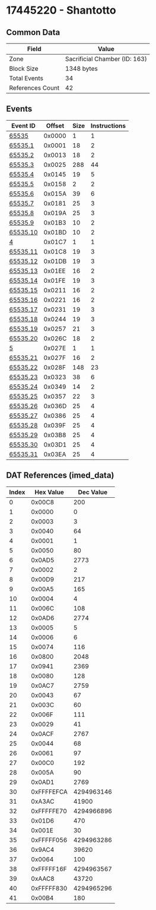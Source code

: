 # 17445220 - Shantotto

## Common Data

| Field            | Value                         |
|------------------|-------------------------------|
| Zone             | Sacrificial Chamber (ID: 163) |
| Block Size       | 1348 bytes                    |
| Total Events     | 34                            |
| References Count | 42                            |

## Events

| Event ID                  | Offset   |   Size |   Instructions |
|---------------------------|----------|--------|----------------|
| [65535](./65535.md)       | 0x0000   |      1 |              1 |
| [65535.1](./65535.1.md)   | 0x0001   |     18 |              2 |
| [65535.2](./65535.2.md)   | 0x0013   |     18 |              2 |
| [65535.3](./65535.3.md)   | 0x0025   |    288 |             44 |
| [65535.4](./65535.4.md)   | 0x0145   |     19 |              5 |
| [65535.5](./65535.5.md)   | 0x0158   |      2 |              2 |
| [65535.6](./65535.6.md)   | 0x015A   |     39 |              6 |
| [65535.7](./65535.7.md)   | 0x0181   |     25 |              3 |
| [65535.8](./65535.8.md)   | 0x019A   |     25 |              3 |
| [65535.9](./65535.9.md)   | 0x01B3   |     10 |              2 |
| [65535.10](./65535.10.md) | 0x01BD   |     10 |              2 |
| [4](./4.md)               | 0x01C7   |      1 |              1 |
| [65535.11](./65535.11.md) | 0x01C8   |     19 |              3 |
| [65535.12](./65535.12.md) | 0x01DB   |     19 |              3 |
| [65535.13](./65535.13.md) | 0x01EE   |     16 |              2 |
| [65535.14](./65535.14.md) | 0x01FE   |     19 |              3 |
| [65535.15](./65535.15.md) | 0x0211   |     16 |              2 |
| [65535.16](./65535.16.md) | 0x0221   |     16 |              2 |
| [65535.17](./65535.17.md) | 0x0231   |     19 |              3 |
| [65535.18](./65535.18.md) | 0x0244   |     19 |              3 |
| [65535.19](./65535.19.md) | 0x0257   |     21 |              3 |
| [65535.20](./65535.20.md) | 0x026C   |     18 |              2 |
| [5](./5.md)               | 0x027E   |      1 |              1 |
| [65535.21](./65535.21.md) | 0x027F   |     16 |              2 |
| [65535.22](./65535.22.md) | 0x028F   |    148 |             23 |
| [65535.23](./65535.23.md) | 0x0323   |     38 |              6 |
| [65535.24](./65535.24.md) | 0x0349   |     14 |              2 |
| [65535.25](./65535.25.md) | 0x0357   |     22 |              3 |
| [65535.26](./65535.26.md) | 0x036D   |     25 |              4 |
| [65535.27](./65535.27.md) | 0x0386   |     25 |              4 |
| [65535.28](./65535.28.md) | 0x039F   |     25 |              4 |
| [65535.29](./65535.29.md) | 0x03B8   |     25 |              4 |
| [65535.30](./65535.30.md) | 0x03D1   |     25 |              4 |
| [65535.31](./65535.31.md) | 0x03EA   |     25 |              4 |

## DAT References (imed_data)

|   Index | Hex Value   |   Dec Value |
|---------|-------------|-------------|
|       0 | 0x00C8      |         200 |
|       1 | 0x0000      |           0 |
|       2 | 0x0003      |           3 |
|       3 | 0x0040      |          64 |
|       4 | 0x0001      |           1 |
|       5 | 0x0050      |          80 |
|       6 | 0x0AD5      |        2773 |
|       7 | 0x0002      |           2 |
|       8 | 0x00D9      |         217 |
|       9 | 0x00A5      |         165 |
|      10 | 0x0004      |           4 |
|      11 | 0x006C      |         108 |
|      12 | 0x0AD6      |        2774 |
|      13 | 0x0005      |           5 |
|      14 | 0x0006      |           6 |
|      15 | 0x0074      |         116 |
|      16 | 0x0800      |        2048 |
|      17 | 0x0941      |        2369 |
|      18 | 0x0080      |         128 |
|      19 | 0x0AC7      |        2759 |
|      20 | 0x0043      |          67 |
|      21 | 0x003C      |          60 |
|      22 | 0x006F      |         111 |
|      23 | 0x0029      |          41 |
|      24 | 0x0ACF      |        2767 |
|      25 | 0x0044      |          68 |
|      26 | 0x0061      |          97 |
|      27 | 0x00C0      |         192 |
|      28 | 0x005A      |          90 |
|      29 | 0x0AD1      |        2769 |
|      30 | 0xFFFFEFCA  |  4294963146 |
|      31 | 0xA3AC      |       41900 |
|      32 | 0xFFFFFE70  |  4294966896 |
|      33 | 0x01D6      |         470 |
|      34 | 0x001E      |          30 |
|      35 | 0xFFFFF056  |  4294963286 |
|      36 | 0x9AC4      |       39620 |
|      37 | 0x0064      |         100 |
|      38 | 0xFFFFF16F  |  4294963567 |
|      39 | 0xAAC8      |       43720 |
|      40 | 0xFFFFF830  |  4294965296 |
|      41 | 0x00B4      |         180 |
